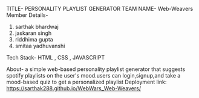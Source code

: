 TITLE- PERSONALITY PLAYLIST GENERATOR
TEAM NAME- Web-Weavers
Member Details-
1. sarthak bhardwaj
2. jaskaran singh
3. riddhima gupta
4. smitaa yadhuvanshi
   
Tech Stack- HTML , CSS , JAVASCRIPT 

About- a simple web-based personality playlist generator that suggests spotify playlists on the user's mood.users can login,signup,and take a mood-based quiz to get a personalized playlist 
Deployment link: https://sarthak288.github.io/WebWars_Web-Weavers/
